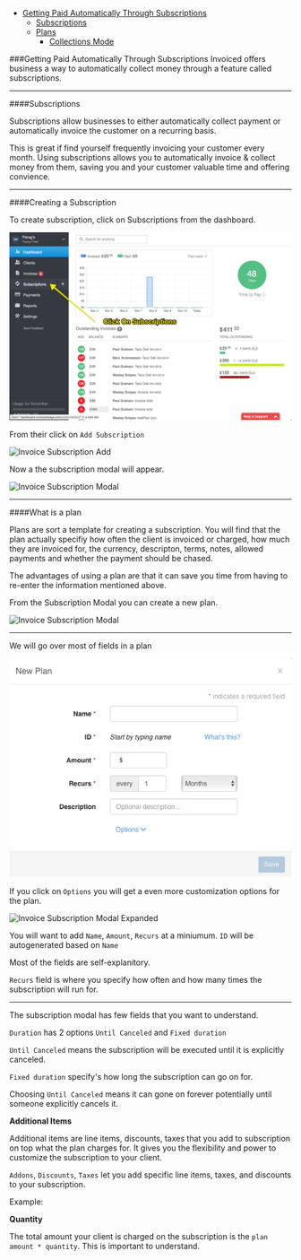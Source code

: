 * [Getting Paid Automatically Through Subscriptions](#invoice-paid-automatically)
  * [Subscriptions](#invoice-subscriptions) 
  * [Plans](#invoice-plans)
      * [Collections Mode](#invoice-collections-mode)


###Getting Paid Automatically Through Subscriptions
Invoiced offers business a way to automatically collect money through a feature called subscriptions.

---
####Subscriptions

Subscriptions allow businesses to either automatically collect payment or automatically invoice the customer on a recurring basis.

This is great if find yourself frequently invoicing your customer every month.  Using subscriptions allows you to automatically invoice & collect money from them, saving you and your customer valuable time and offering convience.

---
####Creating a Subscription

To create subscription, click on Subscriptions from the dashboard.  

![Invoice Subscribe](imgs/invoice-subscribe.png)

From their click on `Add Subscription`

![Invoice Subscription Add](imgs/invoice-subscribe-add.png)

Now a the subscription modal will appear.

![Invoice Subscription Modal](imgs/invoice-subscribe-modal.png)

---
####What is a plan

Plans are sort a template for creating a subscription.  You will find that the plan actually specifiy how often the client is invoiced or charged, how much they are invoiced for, the currency, descripton, terms, notes, allowed payments and whether the payment should be chased.

The advantages of using a plan are that it can save you time from having to re-enter the information mentioned above.  

From the Subscription Modal you can create a new plan.

![Invoice Subscription Modal](imgs/invoice-subscribe-plan.png)

---
We will go over most of fields in a plan

![Invoice Plan Modal](imgs/invoice-plan-modal.png)

If you click on `Options` you will get a even more customization options for the plan.

![Invoice Subscription Modal Expanded](imgs/invoice-subscribe-modal-expanded.png)

You will want to add `Name`, `Amount`, `Recurs` at a miniumum.  `ID` will be autogenerated based on `Name`

Most of the fields are self-explanitory.  

`Recurs` field is where you specify how often and how many times the subscription will run for.  

---

The subscription modal has few fields that you want to understand. 

`Duration` has 2 options `Until Canceled` and `Fixed duration`

`Until Canceled` means the subscription will be executed until it is explicitly canceled.  

`Fixed duration` specify's how long the subscription can go on for.

Choosing `Until Canceled` means it can gone on forever potentially until someone explicitly cancels it.

**Additional Items**

Additional items are line items, discounts, taxes that you add to subscription on top what the plan charges for.  It gives you the flexibility and power to customize the subscription to your client.

`Addons`, `Discounts`, `Taxes` let you add specific line items, taxes, and discounts to your subscription.

Example:


**Quantity**

The total amount your client is charged on the subscription is the `plan amount * quantity`.  This is important to understand.

